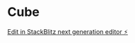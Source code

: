 # Cube

[Edit in StackBlitz next generation editor ⚡️](https://stackblitz.com/~/github.com/monu-salesklik/Cube)